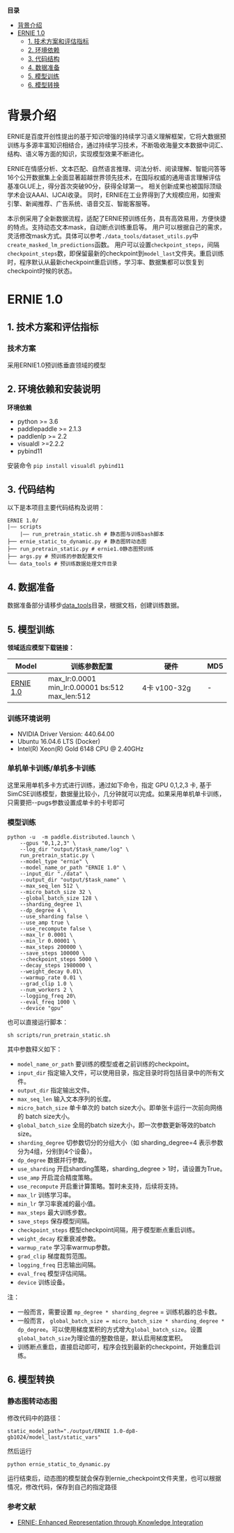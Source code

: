 
 **目录**

* [背景介绍](#背景介绍)
* [ERNIE 1.0](#ERNIE1.0)
    * [1. 技术方案和评估指标](#技术方案)
    * [2. 环境依赖](#环境依赖)  
    * [3. 代码结构](#代码结构)
    * [4. 数据准备](#数据准备)
    * [5. 模型训练](#模型训练)
    * [6. 模型转换](#模型转换)

<a name="背景介绍"></a>

# 背景介绍


ERNIE是百度开创性提出的基于知识增强的持续学习语义理解框架，它将大数据预训练与多源丰富知识相结合，通过持续学习技术，不断吸收海量文本数据中词汇、结构、语义等方面的知识，实现模型效果不断进化。

ERNIE在情感分析、文本匹配、自然语言推理、词法分析、阅读理解、智能问答等16个公开数据集上全面显著超越世界领先技术，在国际权威的通用语言理解评估基准GLUE上，得分首次突破90分，获得全球第一。
相关创新成果也被国际顶级学术会议AAAI、IJCAI收录。
同时，ERNIE在工业界得到了大规模应用，如搜索引擎、新闻推荐、广告系统、语音交互、智能客服等。

本示例采用了全新数据流程，适配了ERNIE预训练任务，具有高效易用，方便快捷的特点。支持动态文本mask，自动断点训练重启等。
用户可以根据自己的需求，灵活修改mask方式。具体可以参考`./data_tools/dataset_utils.py`中`create_masked_lm_predictions`函数。
用户可以设置`checkpoint_steps`，间隔`checkpoint_steps`数，即保留最新的checkpoint到`model_last`文件夹。重启训练时，程序默认从最新checkpoint重启训练，学习率、数据集都可以恢复到checkpoint时候的状态。


<a name="ERNIE 1.0"></a>

# ERNIE 1.0


<a name="技术方案"></a>

## 1. 技术方案和评估指标

### 技术方案
采用ERNIE1.0预训练垂直领域的模型


<a name="环境依赖"></a>

## 2. 环境依赖和安装说明

**环境依赖**
* python >= 3.6
* paddlepaddle >= 2.1.3
* paddlenlp >= 2.2
* visualdl >=2.2.2
* pybind11

安装命令 `pip install visualdl pybind11`

<a name="代码结构"></a>

## 3. 代码结构

以下是本项目主要代码结构及说明：

```
ERNIE 1.0/
|—— scripts
    |—— run_pretrain_static.sh # 静态图与训练bash脚本
├── ernie_static_to_dynamic.py # 静态图转动态图
├── run_pretrain_static.py # ernie1.0静态图预训练
├── args.py # 预训练的参数配置文件
└── data_tools # 预训练数据处理文件目录
```

<a name="数据准备"></a>

## 4. 数据准备

数据准备部分请移步[data_tools](./data_tools/)目录，根据文档，创建训练数据。

## 5. 模型训练

**领域适应模型下载链接：**

|Model|训练参数配置|硬件|MD5|
| ------------ | ------------ | ------------ |-----------|
|[ERNIE 1.0](https://bj.bcebos.com/v1/paddlenlp/models/ernie_post.zip)|<div style="width: 150pt">max_lr:0.0001 min_lr:0.00001  bs:512 max_len:512 </div>|<div style="width: 100pt">4卡 v100-32g</div>|-|

### 训练环境说明


- NVIDIA Driver Version: 440.64.00
- Ubuntu 16.04.6 LTS (Docker)
- Intel(R) Xeon(R) Gold 6148 CPU @ 2.40GHz


### 单机单卡训练/单机多卡训练

这里采用单机多卡方式进行训练，通过如下命令，指定 GPU 0,1,2,3 卡, 基于SimCSE训练模型，数据量比较小，几分钟就可以完成。如果采用单机单卡训练，只需要把--pugs参数设置成单卡的卡号即可



### 模型训练


```
python -u  -m paddle.distributed.launch \
    --gpus "0,1,2,3" \
    --log_dir "output/$task_name/log" \
    run_pretrain_static.py \
    --model_type "ernie" \
    --model_name_or_path "ERNIE 1.0" \
    --input_dir "./data" \
    --output_dir "output/$task_name" \
    --max_seq_len 512 \
    --micro_batch_size 32 \
    --global_batch_size 128 \
    --sharding_degree 1\
    --dp_degree 4 \
    --use_sharding false \
    --use_amp true \
    --use_recompute false \
    --max_lr 0.0001 \
    --min_lr 0.00001 \
    --max_steps 200000 \
    --save_steps 100000 \
    --checkpoint_steps 5000 \
    --decay_steps 1980000 \
    --weight_decay 0.01\
    --warmup_rate 0.01 \
    --grad_clip 1.0 \
    --num_workers 2 \
    --logging_freq 20\
    --eval_freq 1000 \
    --device "gpu"
```
也可以直接运行脚本：

```
sh scripts/run_pretrain_static.sh
```

其中参数释义如下：
- `model_name_or_path` 要训练的模型或者之前训练的checkpoint。
- `input_dir` 指定输入文件，可以使用目录，指定目录时将包括目录中的所有文件。
- `output_dir` 指定输出文件。
- `max_seq_len` 输入文本序列的长度。
- `micro_batch_size` 单卡单次的 batch size大小。即单张卡运行一次前向网络的 batch size大小。
- `global_batch_size` 全局的batch size大小，即一次参数更新等效的batch size。
- `sharding_degree` 切参数切分的分组大小（如 sharding_degree=4 表示参数分为4组，分别到4个设备）。
- `dp_degree` 数据并行参数。
- `use_sharding` 开启sharding策略，sharding_degree > 1时，请设置为True。
- `use_amp` 开启混合精度策略。
- `use_recompute` 开启重计算策略。暂时未支持，后续将支持。
- `max_lr` 训练学习率。
- `min_lr` 学习率衰减的最小值。
- `max_steps` 最大训练步数。
- `save_steps` 保存模型间隔。
- `checkpoint_steps` 模型checkpoint间隔，用于模型断点重启训练。
- `weight_decay` 权重衰减参数。
- `warmup_rate` 学习率warmup参数。
- `grad_clip` 梯度裁剪范围。
- `logging_freq` 日志输出间隔。
- `eval_freq` 模型评估间隔。
- `device` 训练设备。

注：
- 一般而言，需要设置 `mp_degree * sharding_degree` = 训练机器的总卡数。
- 一般而言， `global_batch_size = micro_batch_size * sharding_degree * dp_degree`。可以使用梯度累积的方式增大`global_batch_size`。设置`global_batch_size`为理论值的整数倍是，默认启用梯度累积。
- 训练断点重启，直接启动即可，程序会找到最新的checkpoint，开始重启训练。

<a name="模型转换"></a>

## 6. 模型转换

### 静态图转动态图

修改代码中的路径：

```
static_model_path="./output/ERNIE 1.0-dp8-gb1024/model_last/static_vars"
```
然后运行
```
python ernie_static_to_dynamic.py
```
运行结束后，动态图的模型就会保存到ernie_checkpoint文件夹里，也可以根据情况，修改代码，保存到自己的指定路径

### 参考文献

- [ERNIE: Enhanced Representation through Knowledge Integration](https://arxiv.org/pdf/1904.09223.pdf)
